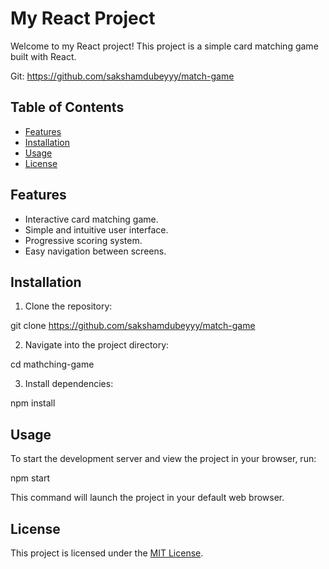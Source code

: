 # My React Project

Welcome to my React project! This project is a simple card matching game built with React.

Git: https://github.com/sakshamdubeyyy/match-game


## Table of Contents

- [Features](#features)
- [Installation](#installation)
- [Usage](#usage)
- [License](#license)

## Features

- Interactive card matching game.
- Simple and intuitive user interface.
- Progressive scoring system.
- Easy navigation between screens.

## Installation

1. Clone the repository:

git clone https://github.com/sakshamdubeyyy/match-game


2. Navigate into the project directory:

cd mathching-game

3. Install dependencies:

npm install


## Usage

To start the development server and view the project in your browser, run:

npm start


This command will launch the project in your default web browser.

## License

This project is licensed under the [MIT License](LICENSE).



